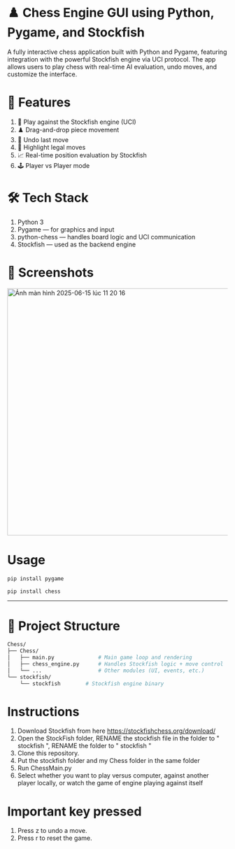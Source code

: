 # ♟️ Chess Engine GUI using Python, Pygame, and Stockfish
A fully interactive chess application built with Python and Pygame, featuring integration with the powerful Stockfish engine via UCI protocol. The app allows users to play chess with real-time AI evaluation, undo moves, and customize the interface.
# 🎯 Features
1. 🧠 Play against the Stockfish engine (UCI)
2. ♟️ Drag-and-drop piece movement
3. 🔁 Undo last move
4. 🧩 Highlight legal moves
5. 📈 Real-time position evaluation by Stockfish
6. 🕹️ Player vs Player mode
# 🛠️ Tech Stack
1. Python 3
2. Pygame — for graphics and input
3. python-chess — handles board logic and UCI communication
4. Stockfish — used as the backend engine
# 📸 Screenshots
<img width="565" alt="Ảnh màn hình 2025-06-15 lúc 11 20 16" src="https://github.com/user-attachments/assets/d02658b9-66a5-4f9d-843c-01021196fbca" />

# Usage
```bash
pip install pygame
```
```bash
pip install chess
```
--------------------
# 🔧 Project Structure 
```bash
Chess/
├── Chess/
│   ├── main.py              # Main game loop and rendering
│   ├── chess_engine.py      # Handles Stockfish logic + move control
│   └── ...                  # Other modules (UI, events, etc.)
└── stockfish/
    └── stockfish        # Stockfish engine binary
```

# Instructions
1. Download Stockfish from here https://stockfishchess.org/download/
2. Open the StockFish folder, RENAME the stockfish file in the folder to " stockfish ", RENAME the folder to " stockfish "
3. Clone this repository.
4. Put the stockfish folder and my Chess folder in the same folder
5. Run ChessMain.py
6. Select whether you want to play versus computer, against another player locally, or watch the game of engine playing against itself
# Important key pressed
1. Press z to undo a move.
2. Press r to reset the game.




